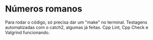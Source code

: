 # Números romanos
Para rodar o código, só precisa dar um "make" no terminal. 
Testagens automatizadas com o catch2, algumas já feitas.
Cpp Lint, Cpp Check e Valgrind funcionando.
